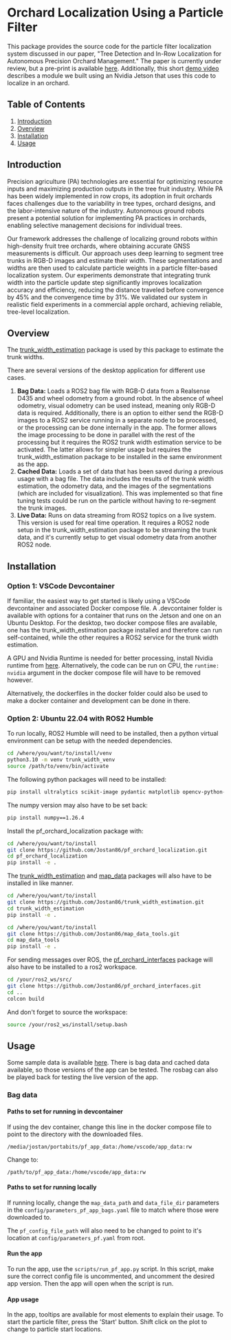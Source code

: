 # Orchard Localization Using a Particle Filter
This package provides the source code for the particle filter localization system discussed in our paper, "Tree Detection and In-Row Localization for Autonomous Precision Orchard Management." The paper is currently under review, but a pre-print is available [here](https://1drv.ms/b/s!AhPJ6XcTEu5umd0A4t0iqxyoTPey4A?e=BG1mKW). Additionally, this short [demo video](https://www.youtube.com/watch?v=VH3EroQQkak) describes a module we built using an Nvidia Jetson that uses this code to localize in an orchard.

## Table of Contents
1. [Introduction](#introduction)
2. [Overview](#overview)
3. [Installation](#installation)
4. [Usage](#usage)
<!-- 5. [Configuration](#configuration) -->
<!-- 6. [Examples](#examples) -->
<!-- 7. [License](#license) -->
<!-- 8. [Contact](#contact) -->

## Introduction
Precision agriculture (PA) technologies are essential for optimizing resource inputs and maximizing production outputs in the tree fruit industry. While PA has been widely implemented in row crops, its adoption in fruit orchards faces challenges due to the variability in tree types, orchard designs, and the labor-intensive nature of the industry. Autonomous ground robots present a potential solution for implementing PA practices in orchards, enabling selective management decisions for individual trees.

Our framework addresses the challenge of localizing ground robots within high-density fruit tree orchards, where obtaining accurate GNSS measurements is difficult. Our approach uses deep learning to segment tree trunks in RGB-D images and estimate their width. These segmentations and widths are then used to calculate particle weights in a particle filter-based localization system. Our experiments demonstrate that integrating trunk width into the particle update step significantly improves localization accuracy and efficiency, reducing the distance traveled before convergence by 45% and the convergence time by 31%. We validated our system in realistic field experiments in a commercial apple orchard, achieving reliable, tree-level localization.

## Overview 

The [trunk_width_estimation](https://github.com/Jostan86/trunk_width_estimation) package is used by this package to estimate the trunk widths.

There are several versions of the desktop application for different use cases. 

1. **Bag Data:** Loads a ROS2 bag file with RGB-D data from a Realsense D435 and wheel odometry from a ground robot. In the absence of wheel odometry, visual odometry can be used instead, meaning only RGB-D data is required. Additionally, there is an option to either send the RGB-D images to a ROS2 service running in a separate node to be processed, or the processing can be done internally in the app. The former allows the image processing to be done in parallel with the rest
of the processing but it requires the ROS2 trunk width estimation service to be activated. The latter allows for simpler usage but requires the trunk_width_estimation package to be installed in the same environment as the app.
2. **Cached Data:** Loads a set of data that has been saved during a previous usage with a bag file. The data includes the results of the trunk width estimation, the odometry data, and the images of the segmentations (which are included 
for visualization). This was implemented so that fine tuning tests could be run on the particle without having to re-segment the trunk images.
3. **Live Data:** Runs on data streaming from ROS2 topics on a live system. This version is used for real time operation. It requires a ROS2 node setup in the trunk_width_estimation package to be streaming the trunk data, and it's currently
setup to get visual odometry data from another ROS2 node.

## Installation 

### Option 1: VSCode Devcontainer
If familiar, the easiest way to get started is likely using a VSCode devcontainer and associated Docker compose file. A .devcontainer folder is available with options for a container that runs on the Jetson and one on an Ubuntu Desktop. For the desktop, two docker compose files are available, one has the trunk_width_estimation package installed and therefore can run self-contained, while the other requires a ROS2 service for the trunk width estimation.

A GPU and Nvidia Runtime is needed for better processing, install Nvidia runtime from [here](https://docs.nvidia.com/datacenter/cloud-native/container-toolkit/latest/install-guide.html). Alternatively, the code can be run on CPU, the ```runtime: nvidia``` argument in the docker compose file will have to be removed however.

Alternatively, the dockerfiles in the docker folder could also be used to make a docker container and development can be done in there. 
### Option 2: Ubuntu 22.04 with ROS2 Humble
To run locally, ROS2 Humble will need to be installed, then a python virtual environment can be setup with the needed dependencies. 

```bash
cd /where/you/want/to/install/venv
python3.10 -m venv trunk_width_venv
source /path/to/venv/bin/activate
```

The following python packages will need to be installed:

```bash
pip install ultralytics scikit-image pydantic matplotlib opencv-python-headless pyqt5 pyqtgraph scipy scikit-image rosbags utm 
```

The numpy version may also have to be set back:
```bash
pip install numpy==1.26.4
```

Install the pf_orchard_localization package with:
```bash
cd /where/you/want/to/install
git clone https://github.com/Jostan86/pf_orchard_localization.git
cd pf_orchard_localization
pip install -e .
```

The [trunk_width_estimation](https://github.com/Jostan86/trunk_width_estimation) and [map_data](https://github.com/Jostan86/map_data_tools) packages will also have to be installed in like manner.
```bash
cd /where/you/want/to/install
git clone https://github.com/Jostan86/trunk_width_estimation.git
cd trunk_width_estimation
pip install -e .
```
```bash
cd /where/you/want/to/install
git clone https://github.com/Jostan86/map_data_tools.git
cd map_data_tools
pip install -e .
```
For sending messages over ROS, the [pf_orchard_interfaces](https://github.com/Jostan86/pf_orchard_interfaces) package will also have to be installed to a ros2 workspace. 
```bash
cd /your/ros2_ws/src/
git clone https://github.com/Jostan86/pf_orchard_interfaces.git
cd ..
colcon build
```
And don't forget to source the workspace:
```bash
source /your/ros2_ws/install/setup.bash
```

## Usage 
Some sample data is available [here](https://1drv.ms/f/s!AhPJ6XcTEu5umc8Ljo8Ds4Z7sdz0BA?e=eBsrgu). There is bag data and cached data available, so those versions of the app can be tested. The rosbag can also be played back for testing the live version of the app. 

### Bag data

#### Paths to set for running in devcontainer
If using the dev container, change this line in the docker compose file to point to the directory with the downloaded files.

```/media/jostan/portabits/pf_app_data:/home/vscode/app_data:rw```

Change to:

```/path/to/pf_app_data:/home/vscode/app_data:rw```

#### Paths to set for running locally
If running locally, change the ```map_data_path``` and ```data_file_dir``` parameters in the ```config/parameters_pf_app_bags.yaml``` file to match where those were downloaded to. 

The ```pf_config_file_path``` will also need to be changed to point to it's location at ```config/parameters_pf.yaml``` from root.

#### Run the app
 To run the app, use the ```scripts/run_pf_app.py``` script. In this script, make sure the correct config file is uncommented, and uncomment the desired app version. Then the app will open when the script is run.

 #### App usage
 In the app, tooltips are available for most elements to explain their usage. To start the particle filter, press the 'Start' button. Shift click on the plot to change to particle start locations.

<!-- ## Configuration -->

<!-- ## Examples -->

<!-- ## License -->
<!-- MIT License -->
